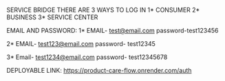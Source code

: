 SERVICE BRIDGE 
THERE ARE 3 WAYS TO LOG IN 
1* CONSUMER
2* BUSINESS
3* SERVICE CENTER

EMAIL AND PASSWORD:
1* EMAIL- test@email.com
   password-test123456

2* EMAIL- test123@email.com
   password- test12345

3* Email- test1234@email.com
   password- test12345678


DEPLOYABLE LINK: https://product-care-flow.onrender.com/auth
